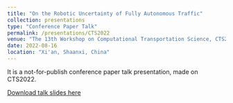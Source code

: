 ```yaml
---
title: "On the Robotic Uncertainty of Fully Autonomous Traffic"
collection: presentations
type: "Conference Paper Talk"
permalink: /presentations/CTS2022
venue: "The 13th Workshop on Computational Transportation Science, CTS2022"
date: 2022-08-16
location: "Xi'an, Shaanxi, China"
---
```


It is a not-for-publish conference paper talk presentation, made on CTS2022.

[Download talk slides here](https://hangyu-li.github.io/files/CTS2022.pdf)